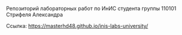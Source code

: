 Репозиторий лабораторных работ по ИнИС студента группы 110101 Стрифеля Александра

Ссылка: https://masterhd48.github.io/inis-labs-university/
